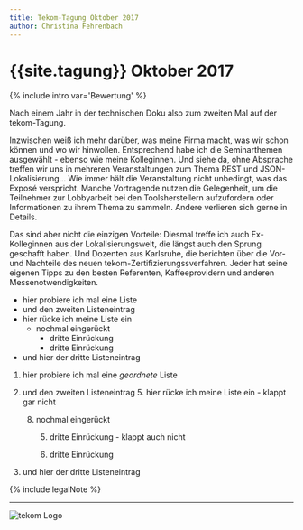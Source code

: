 ```yaml
---
title: Tekom-Tagung Oktober 2017
author: Christina Fehrenbach
---
```


# {{site.tagung}} Oktober 2017
{% include intro var='Bewertung' %}

Nach einem Jahr in der technischen Doku also zum zweiten Mal auf der tekom-Tagung.

Inzwischen weiß ich mehr darüber, was meine Firma macht, was wir schon können und 
wo wir hinwollen. Entsprechend habe ich die Seminarthemen ausgewählt - ebenso wie 
meine Kolleginnen. Und siehe da, ohne Absprache treffen wir uns in mehreren 
Veranstaltungen zum Thema REST und JSON-Lokalisierung...
Wie immer hält die Veranstaltung nicht unbedingt, was das Exposé verspricht. Manche 
Vortragende nutzen die Gelegenheit, um die Teilnehmer zur Lobbyarbeit bei den 
Toolsherstellern aufzufordern oder Informationen zu ihrem Thema zu sammeln. Andere
verlieren sich gerne in Details.

Das sind aber nicht die einzigen Vorteile: Diesmal treffe ich auch Ex-Kolleginnen 
aus der Lokalisierungswelt, die längst auch den Sprung geschafft haben. 
Und Dozenten aus Karlsruhe, die berichten über die Vor- und Nachteile des neuen 
tekom-Zertifizierungssverfahren.
Jeder hat seine eigenen Tipps zu den besten Referenten, Kaffeeprovidern und anderen 
Messenotwendigkeiten.
* hier probiere ich mal eine Liste
* und den zweiten Listeneintrag
* hier rücke ich meine Liste ein
  * nochmal eingerückt
    * dritte Einrückung
    * dritte Einrückung
* und hier der dritte Listeneintrag

1. hier probiere ich mal eine *geordnete* Liste
4. und den zweiten Listeneintrag
   5. hier rücke ich meine Liste ein  - klappt gar nicht
   
   8. nochmal eingerückt
   
      5. dritte Einrückung  - klappt auch nicht
      
      6. dritte Einrückung
9. und hier der dritte Listeneintrag

{% include legalNote %}
______________________________________________________________________________________________________________
![tekom Logo](http://tagungen.tekom.de/fileadmin/templates/doctima/images/tekom_deutschland.png)
